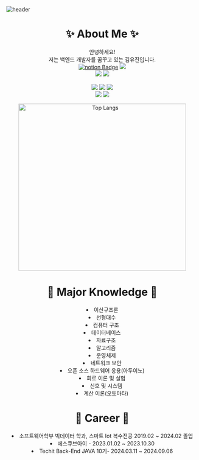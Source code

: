 ![header](https://capsule-render.vercel.app/api?type=shark&color=FFFADD)
<div align = "center">  
  <h1> ✨ About Me ✨ </h1> 
  
  안녕하세요!<br> 
  저는 백엔드 개발자를 꿈꾸고 있는 김유진입니다.
   <br>
  [![notion Badge](https://img.shields.io/badge/Notion-FFFFFF?style=flat&logo=notion&logoColor=black)](https://yoong-d.notion.site/BACK-END-JAVA-10-af91493a0e2345e2b535416d10934354)
<a href="https://yoond-dev.tistory.com/">
  <img src="https://img.shields.io/badge/Tech%20Blog-11B48A?style=flat-square&logo=Vimeo&logoColor=white&link=https://yoond-dev.tistory.com"/>
</a>
<br>
<img src="https://img.shields.io/badge/java-007396?style=for-the-badge&logo=java&logoColor=white">
<img src="https://img.shields.io/badge/MySQL-4479A1?style=for-the-badge&logo=MySQL&logoColor=white">
 <br><br>
<img src="https://img.shields.io/badge/html5-E34F26?style=for-the-badge&logo=html5&logoColor=white">
<img src="https://img.shields.io/badge/css3-1572B6?style=for-the-badge&logo=css3&logoColor=white">
<img src="https://img.shields.io/badge/javascript-F7DF1E?style=for-the-badge&logo=javascript&logoColor=white"> <br>
<img src="https://img.shields.io/badge/linux-FCC624?style=for-the-badge&logo=linux&logoColor=black"> 
<img src="https://img.shields.io/badge/arduino-00878F?style=for-the-badge&logo=arduino&logoColor=black"><br>
<!--  
<img src="https://img.shields.io/badge/c-A8B9CC?style=for-the-badge&logo=c&logoColor=white">
<img src="https://img.shields.io/badge/c++-00599C?style=for-the-badge&logo=c%2B%2B&logoColor=white"> 
<img src="https://img.shields.io/badge/python-3776AB?style=for-the-badge&logo=python&logoColor=white"> <br>
 --> 
  <img src="https://github-readme-stats.vercel.app/api/top-langs/?username=Yoong-D&layout=compact&theme=tokyonight" alt="Top Langs" width="440">
<!--     <br><br>
<!--     <a href="https://hits.seeyoufarm.com"><img src="https://hits.seeyoufarm.com/api/count/incr/badge.svg?url=https%3A%2F%2Fgithub.com%2FYoong-D%2FYoong-D&count_bg=%2379C83D&title_bg=%23555555&icon=apple.svg&icon_color=%23E7E7E7&title=Today&edge_flat=false"/></a> --> 
  
  <h1> 📜 Major Knowledge 📜</h1>
  <li> 이산구조론 </li>
  <li> 선형대수 </li>
  <li> 컴퓨터 구조 </li>
  <li> 데이터베이스 </li>
  <li> 자료구조 </li>
  <li> 알고리즘 </li>
  <li> 운영체제 </li>
  <li> 네트워크 보안 </li>
  <li> 오픈 소스 하드웨어 응용(아두이노) </li>
  <li> 회로 이론 및 실험 </li>
  <li> 신호 및 시스템 </li>
  <li> 계산 이론(오토마타) </li>

  <h1> 🔎 Career 🔎</h1>
  <li>소프트웨어학부 빅데이터 학과, 스마트 Iot 복수전공 2019.02 ~ 2024.02 졸업</li>
  <li>에스큐브아이 - 2023.01.02 ~ 2023.10.30</li>
  <li>Techit Back-End JAVA 10기- 2024.03.11 ~ 2024.09.06</li>
</div>


